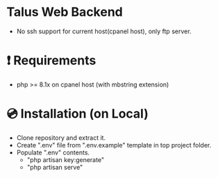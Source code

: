 # Talus Web Backend
- No ssh support for current host(cpanel host), only ftp server.

# :exclamation: Requirements 
- php >= 8.1x on cpanel host (with mbstring extension)

# 💿 Installation (on Local)
- Clone repository and extract it.
- Create ".env" file from ".env.example" template in top project folder.
- Populate ".env" contents.
  - "php artisan key:generate"
  - "php artisan serve"
